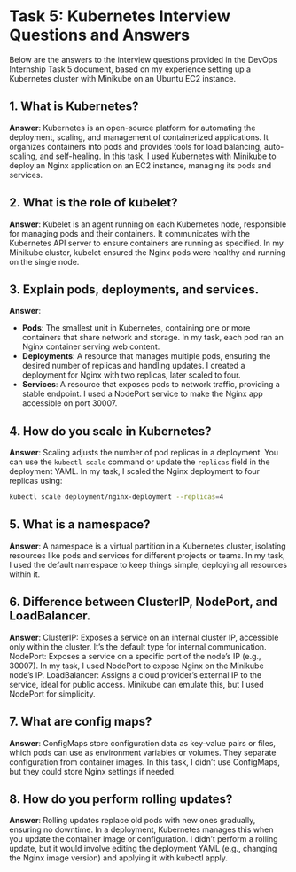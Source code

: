 # Task 5: Kubernetes Interview Questions and Answers

Below are the answers to the interview questions provided in the DevOps Internship Task 5 document, based on my experience setting up a Kubernetes cluster with Minikube on an Ubuntu EC2 instance.

## 1. What is Kubernetes?
**Answer**: Kubernetes is an open-source platform for automating the deployment, scaling, and management of containerized applications. It organizes containers into pods and provides tools for load balancing, auto-scaling, and self-healing. In this task, I used Kubernetes with Minikube to deploy an Nginx application on an EC2 instance, managing its pods and services.

## 2. What is the role of kubelet?
**Answer**: Kubelet is an agent running on each Kubernetes node, responsible for managing pods and their containers. It communicates with the Kubernetes API server to ensure containers are running as specified. In my Minikube cluster, kubelet ensured the Nginx pods were healthy and running on the single node.

## 3. Explain pods, deployments, and services.
**Answer**: 
- **Pods**: The smallest unit in Kubernetes, containing one or more containers that share network and storage. In my task, each pod ran an Nginx container serving web content.
- **Deployments**: A resource that manages multiple pods, ensuring the desired number of replicas and handling updates. I created a deployment for Nginx with two replicas, later scaled to four.
- **Services**: A resource that exposes pods to network traffic, providing a stable endpoint. I used a NodePort service to make the Nginx app accessible on port 30007.

## 4. How do you scale in Kubernetes?
**Answer**: Scaling adjusts the number of pod replicas in a deployment. You can use the `kubectl scale` command or update the `replicas` field in the deployment YAML. In my task, I scaled the Nginx deployment to four replicas using:
```bash
kubectl scale deployment/nginx-deployment --replicas=4
```
## 5. What is a namespace?
**Answer**: A namespace is a virtual partition in a Kubernetes cluster, isolating resources like pods and services for different projects or teams. In my task, I used the default namespace to keep things simple, deploying all resources within it.

## 6. Difference between ClusterIP, NodePort, and LoadBalancer.
**Answer**:
ClusterIP: Exposes a service on an internal cluster IP, accessible only within the cluster. It’s the default type for internal communication.
NodePort: Exposes a service on a specific port of the node’s IP (e.g., 30007). In my task, I used NodePort to expose Nginx on the Minikube node’s IP.
LoadBalancer: Assigns a cloud provider’s external IP to the service, ideal for public access. Minikube can emulate this, but I used NodePort for simplicity.

## 7. What are config maps?
**Answer**: ConfigMaps store configuration data as key-value pairs or files, which pods can use as environment variables or volumes. They separate configuration from container images. In this task, I didn’t use ConfigMaps, but they could store Nginx settings if needed.

## 8. How do you perform rolling updates?
**Answer**: Rolling updates replace old pods with new ones gradually, ensuring no downtime. In a deployment, Kubernetes manages this when you update the container image or configuration. I didn’t perform a rolling update, but it would involve editing the deployment YAML (e.g., changing the Nginx image version) and applying it with kubectl apply.
